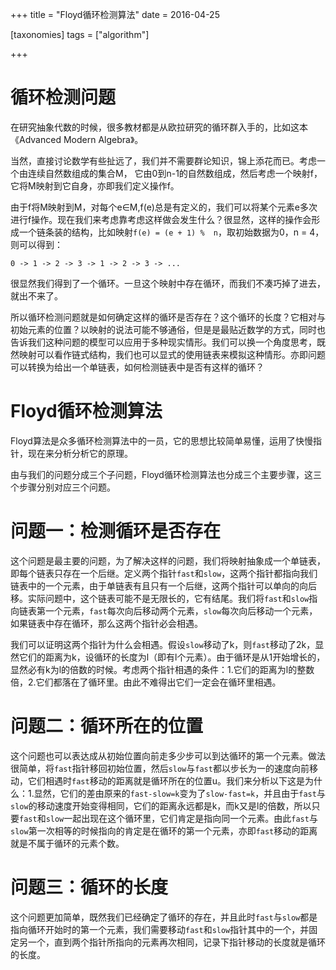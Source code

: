 +++
title = "Floyd循环检测算法"
date = 2016-04-25

[taxonomies]
tags = ["algorithm"]

+++

# 循环检测问题
在研究抽象代数的时候，很多教材都是从欧拉研究的循环群入手的，比如这本《Advanced Modern Algebra》。

当然，直接讨论数学有些扯远了，我们并不需要群论知识，锦上添花而已。考虑一个由连续自然数组成的集合M， 它由0到n-1的自然数组成，然后考虑一个映射f，它将M映射到它自身，亦即我们定义操作f。

由于f将M映射到M，对每个e∈M,f(e)总是有定义的，我们可以将某个元素e多次进行f操作。现在我们来考虑靠考虑这样做会发生什么？很显然，这样的操作会形成一个链条装的结构，比如映射`f(e) = (e + 1) %  n`，取初始数据为0，n = 4，则可以得到：

    0 -> 1 -> 2 -> 3 -> 1 -> 2 -> 3 -> ...

很显然我们得到了一个循环。一旦这个映射中存在循环，而我们不凑巧掉了进去，就出不来了。

所以循环检测问题就是如何确定这样的循环是否存在？这个循环的长度？它相对与初始元素的位置？以映射的说法可能不够通俗，但是是最贴近数学的方式，同时也告诉我们这种问题的模型可以应用于多种现实情形。我们可以换一个角度思考，既然映射可以看作链式结构，我们也可以显式的使用链表来模拟这种情形。亦即问题可以转换为给出一个单链表，如何检测链表中是否有这样的循环？

# Floyd循环检测算法
Floyd算法是众多循环检测算法中的一员，它的思想比较简单易懂，运用了快慢指针，现在来分析分析它的原理。

由与我们的问题分成三个子问题，Floyd循环检测算法也分成三个主要步骤，这三个步骤分别对应三个问题。


# 问题一：检测循环是否存在
这个问题是最主要的问题，为了解决这样的问题，我们将映射抽象成一个单链表，即每个链表只存在一个后继。定义两个指针`fast`和`slow`，这两个指针都指向我们链表中的一个元素，由于单链表有且只有一个后继，这两个指针可以单向的向后移。实际问题中，这个链表可能不是无限长的，它有结尾。我们将`fast`和`slow`指向链表第一个元素，`fast`每次向后移动两个元素，`slow`每次向后移动一个元素，如果链表中存在循环，那么这两个指针必会相遇。

我们可以证明这两个指针为什么会相遇。假设`slow`移动了k，则`fast`移动了2k，显然它们的距离为k，设循环的长度为l（即有l个元素）。由于循环是从1开始增长的，显然必有k为l的倍数的时候。考虑两个指针相遇的条件：1.它们的距离为l的整数倍，2.它们都落在了循环里。由此不难得出它们一定会在循环里相遇。

# 问题二：循环所在的位置
这个问题也可以表达成从初始位置向前走多少步可以到达循环的第一个元素。做法很简单，将`fast`指针移回初始位置，然后`slow`与`fast`都以步长为一的速度向前移动，它们相遇时`fast`移动的距离就是循环所在的位置u。我们来分析以下这是为什么：1.显然，它们的差由原来的`fast-slow=k`变为了`slow-fast=k`，并且由于`fast`与`slow`的移动速度开始变得相同，它们的距离永远都是k，而k又是l的倍数，所以只要`fast`和`slow`一起出现在这个循环里，它们肯定是指向同一个元素。由此`fast`与`slow`第一次相等的时候指向的肯定是在循环的第一个元素，亦即`fast`移动的距离就是不属于循环的元素个数。

# 问题三：循环的长度
这个问题更加简单，既然我们已经确定了循环的存在，并且此时`fast`与`slow`都是指向循环开始时的第一个元素，我们需要移动`fast`和`slow`指针其中的一个，并固定另一个，直到两个指针所指向的元素再次相同，记录下指针移动的长度就是循环的长度。
